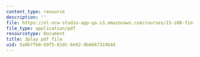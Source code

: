 ```yaml
---
content_type: resource
description: ''
file: https://ol-ocw-studio-app-qa.s3.amazonaws.com/courses/15-s08-fintech-shaping-the-financial-world-spring-2020/5a0b7fb0b9f581dc8e029b6667324b44_pA-AgV8wo0o.pdf
file_type: application/pdf
resourcetype: Document
title: 3play pdf file
uid: 5a0b7fb0-b9f5-81dc-8e02-9b6667324b44
---
```

